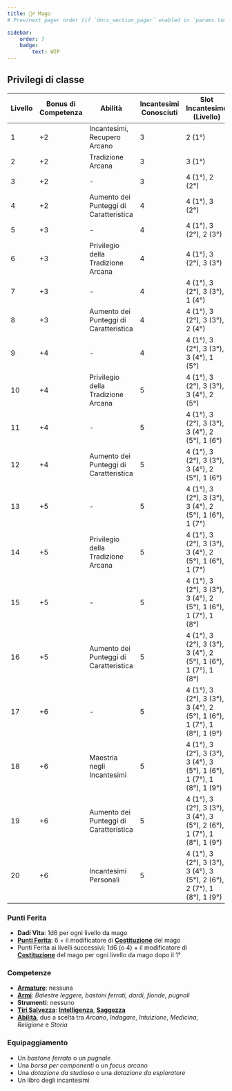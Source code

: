 ```yaml
---
title: 🧙‍♂️ Mago
# Prev/next pager order (if `docs_section_pager` enabled in `params.toml`)

sidebar:
    order: 7
    badge:
        text: WIP
---
```

## Privilegi di classe

| Livello | Bonus di Competenza  | Abilità                                  | Incantesimi Conosciuti | Slot Incantesimo (Livello)                                             |
| ------- | -------------------- | ---------------------------------------- | ---------------------- | ---------------------------------------------------------------------- |
| 1       | +2                   | Incantesimi, Recupero Arcano             | 3                      | 2 (1°)                                                                 |
| 2       | +2                   | Tradizione Arcana                        | 3                      | 3 (1°)                                                                 |
| 3       | +2                   | -                                        | 3                      | 4 (1°), 2 (2°)                                                         |
| 4       | +2                   | Aumento dei Punteggi di Caratteristica   | 4                      | 4 (1°), 3 (2°)                                                         |
| 5       | +3                   | -                                        | 4                      | 4 (1°), 3 (2°), 2 (3°)                                                 |
| 6       | +3                   | Privilegio della Tradizione Arcana       | 4                      | 4 (1°), 3 (2°), 3 (3°)                                                 |
| 7       | +3                   | -                                        | 4                      | 4 (1°), 3 (2°), 3 (3°), 1 (4°)                                         |
| 8       | +3                   | Aumento dei Punteggi di Caratteristica   | 4                      | 4 (1°), 3 (2°), 3 (3°), 2 (4°)                                         |
| 9       | +4                   | -                                        | 4                      | 4 (1°), 3 (2°), 3 (3°), 3 (4°), 1 (5°)                                 |
| 10      | +4                   | Privilegio della Tradizione Arcana       | 5                      | 4 (1°), 3 (2°), 3 (3°), 3 (4°), 2 (5°)                                 |
| 11      | +4                   | -                                        | 5                      | 4 (1°), 3 (2°), 3 (3°), 3 (4°), 2 (5°), 1 (6°)                         |
| 12      | +4                   | Aumento dei Punteggi di Caratteristica   | 5                      | 4 (1°), 3 (2°), 3 (3°), 3 (4°), 2 (5°), 1 (6°)                         |
| 13      | +5                   | -                                        | 5                      | 4 (1°), 3 (2°), 3 (3°), 3 (4°), 2 (5°), 1 (6°), 1 (7°)                 |
| 14      | +5                   | Privilegio della Tradizione Arcana       | 5                      | 4 (1°), 3 (2°), 3 (3°), 3 (4°), 2 (5°), 1 (6°), 1 (7°)                 |
| 15      | +5                   | -                                        | 5                      | 4 (1°), 3 (2°), 3 (3°), 3 (4°), 2 (5°), 1 (6°), 1 (7°), 1 (8°)         |
| 16      | +5                   | Aumento dei Punteggi di Caratteristica   | 5                      | 4 (1°), 3 (2°), 3 (3°), 3 (4°), 2 (5°), 1 (6°), 1 (7°), 1 (8°)         |
| 17      | +6                   | -                                        | 5                      | 4 (1°), 3 (2°), 3 (3°), 3 (4°), 2 (5°), 1 (6°), 1 (7°), 1 (8°), 1 (9°) |
| 18      | +6                   | Maestria negli Incantesimi               | 5                      | 4 (1°), 3 (2°), 3 (3°), 3 (4°), 3 (5°), 1 (6°), 1 (7°), 1 (8°), 1 (9°) |
| 19      | +6                   | Aumento dei Punteggi di Caratteristica   | 5                      | 4 (1°), 3 (2°), 3 (3°), 3 (4°), 3 (5°), 2 (6°), 1 (7°), 1 (8°), 1 (9°) |
| 20      | +6                   | Incantesimi Personali                    | 5                      | 4 (1°), 3 (2°), 3 (3°), 3 (4°), 3 (5°), 2 (6°), 2 (7°), 1 (8°), 1 (9°) |

### Punti Ferita

- **Dadi Vita**: 1d6 per ogni livello da mago
- [**Punti Ferita**](/rules/mostri#punti-ferita): 6 + il modificatore di [**Costituzione**](/rules/punteggi-caratteristica/#costituzione) del mago
- Punti Ferita ai livelli successivi: 1d6 (o 4) + il modificatore di [**Costituzione**](/rules/punteggi-caratteristica/#costituzione) del mago per ogni livello da mago dopo il 1°

### Competenze

- [**Armature**](/equipaggiamento#armature): nessuna
- [**Armi**](/equipaggiamento#armi): *Balestre leggere, bastoni ferrati, dardi, fionde, pugnali*
- **Strumenti**: nessuno
- [**Tiri Salvezza**](/rules/combattimento#tiro-salvezza): [**Intelligenza**](/rules/punteggi-caratteristica/#intelligenza), [**Saggezza**](/rules/punteggi-caratteristica/#saggezza)
- [**Abilità**](/rules/punteggi-caratteristica#abilità), due a scelta tra *Arcano*, *Indagare*, *Intuizione*, *Medicina*, *Religione* e *Storia*

### Equipaggiamento

- Un *bastone ferrato* o un *pugnale*
- Una *borsa per componenti* o un *focus arcano*
- Una *dotazione da studioso* o una *dotazione da esploratore*
- Un libro degli incantesimi

